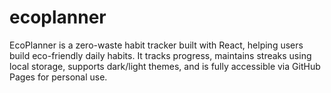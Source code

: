 # ecoplanner
EcoPlanner is a zero-waste habit tracker built with React, helping users build eco-friendly daily habits. It tracks progress, maintains streaks using local storage, supports dark/light themes, and is fully accessible via GitHub Pages for personal use.
